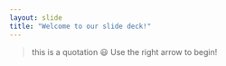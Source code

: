 ```yaml
---
layout: slide
title: "Welcome to our slide deck!"
---
```

> this is a quotation :smiley:
Use the right arrow to begin!
